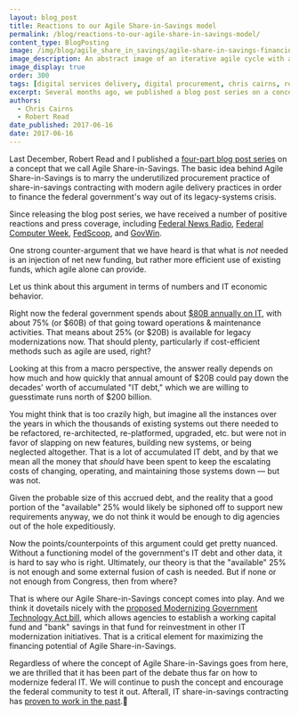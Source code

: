 ```yaml
---
layout: blog_post
title: Reactions to our Agile Share-in-Savings model
permalink: /blog/reactions-to-our-agile-share-in-savings-model/
content_type: BlogPosting
image: /img/blog/agile_share_in_savings/agile-share-in-savings-financing.png
image_description: An abstract image of an iterative agile cycle with a dollar sign in the middle.
image_display: true
order: 300
tags: [digital services delivery, digital procurement, chris cairns, robert read]
excerpt: Several months ago, we published a blog post series on a concept called Agile Share-in-Savings. We received a number of positive reactions, as well as some worthy counter-arguments.
authors:
  - Chris Cairns
  - Robert Read
date_published: 2017-06-16
date: 2017-06-16
---
```


Last December, Robert Read and I published a <a href="https://medium.com/@ccairns/bootstrapping-the-modernization-of-federal-legacy-systems-through-agile-share-in-savings-a1294b0f9877" target="&#95;blank">four-part blog post series</a> on a concept that we call Agile Share-in-Savings. The basic idea behind Agile Share-in-Savings is to marry the underutilized procurement practice of share-in-savings contracting with modern agile delivery practices in order to finance the federal government's way out of its legacy-systems crisis.

Since releasing the blog post series, we have received a number of positive reactions and press coverage, including <a href="https://federalnewsradio.com/commentary/2017/05/bootstrapping-the-way-out-of-the-legacy-it-systems-crisis/" target="&#95;blank">Federal News Radio</a>, <a href="https://fcw.com/blogs/lectern/2017/01/kelman-agile-share-in-savings.aspx" target="&#95;blank">Federal Computer Week</a>, <a href="https://www.fedscoop.com/agile-financing-model-agile-share-savings/" target="&#95;blank">FedScoop</a>, and <a href="https://iq.govwin.com/neo/marketAnalysis/view/1847?researchTypeId=1" target="&#95;blank">GovWin</a>.

One strong counter-argument that we have heard is that what is *not* needed is an injection of net new funding, but rather more efficient use of existing funds, which agile alone can provide.

Let us think about this argument in terms of numbers and IT economic behavior.

Right now the federal government spends about <a href="http://www.gao.gov/products/GAO-16-696T" target="&#95;blank">$80B annually on IT</a>, with about 75% (or $60B) of that going toward operations & maintenance activities. That means about 25% (or $20B) is available for legacy modernizations now. That should plenty, particularly if cost-efficient methods such as agile are used, right?

Looking at this from a macro perspective, the answer really depends on how much and how quickly that annual amount of $20B could pay down the decades' worth of accumulated "IT debt," which we are willing to guesstimate runs north of $200 billion.

You might think that is too crazily high, but imagine all the instances over the years in which the thousands of existing systems out there needed to be refactored, re-architected, re-platformed, upgraded, etc. but were not in favor of slapping on new features, building new systems, or being neglected altogether. That is a lot of accumulated IT debt, and by that we mean all the money that *should* have been spent to keep the escalating costs of changing, operating, and maintaining those systems down &mdash; but was not.

Given the probable size of this accrued debt, and the reality that a good portion of the "available" 25% would likely be siphoned off to support new requirements anyway, we do not think it would be enough to dig agencies out of the hole expeditiously.

Now the points/counterpoints of this argument could get pretty nuanced. Without a functioning model of the government's IT debt and other data, it is hard to say who is right.
Ultimately, our theory is that the "available" 25% is not enough and some external fusion of cash is needed. But if none or not enough from Congress, then from where?

That is where our Agile Share-in-Savings concept comes into play. And we think it dovetails nicely with the <a href="https://www.congress.gov/bill/115th-congress/house-bill/2227" target="&#95;blank">proposed Modernizing Government Technology Act bill</a>, which allows agencies to establish a working capital fund and "bank" savings in that fund for reinvestment in other IT modernization initiatives. That is a critical element for maximizing the financing potential of Agile Share-in-Savings.

Regardless of where the concept of Agile Share-in-Savings goes from here, we are thrilled that it has been part of the debate thus far on how to modernize federal IT. We will continue to push the concept and encourage the federal community to test it out. Afterall, IT share-in-savings contracting has <a href="https://medium.com/@ccairns/a-brief-history-of-it-share-in-savings-contracting-in-the-federal-government-d6f13f00e874" target="&#95;blank">proven to work in the past</a>.
